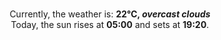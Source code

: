 <p  align="center"><br/>Currently, the weather is: <b> 22°C, <i>overcast clouds</i></b></br>Today, the sun rises at <b>05:00</b> and sets at <b>19:20</b>.</p>
